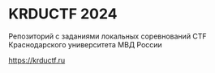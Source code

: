 # KRDUCTF 2024

Репозиторий с заданиями локальных соревнований CTF Краснодарского университета МВД России

<https://krductf.ru>